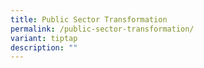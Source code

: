 ```yaml
---
title: Public Sector Transformation
permalink: /public-sector-transformation/
variant: tiptap
description: ""
---
```

